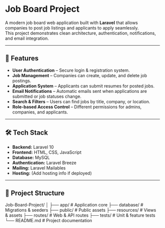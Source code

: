 # Job Board Project

A modern job board web application built with **Laravel** that allows companies to post job listings and applicants to apply seamlessly.  
This project demonstrates clean architecture, authentication, notifications, and email integration.

---

## 🚀 Features

- **User Authentication** – Secure login & registration system.
- **Job Management** – Companies can create, update, and delete job postings.
- **Application System** – Applicants can submit resumes for posted jobs.
- **Email Notifications** – Automatic emails sent when applications are submitted or job statuses change.
- **Search & Filters** – Users can find jobs by title, company, or location.
- **Role-based Access Control** – Different permissions for admins, companies, and applicants.

---

## 🛠️ Tech Stack

- **Backend:** Laravel 10
- **Frontend:** HTML, CSS, JavaScript
- **Database:** MySQL
- **Authentication:** Laravel Breeze
- **Mailing:** Laravel Mailables
- **Hosting:** (Add hosting info if deployed)

---

## 📂 Project Structure

Job-Board-Project/
│
├── app/ # Application core
├── database/ # Migrations & seeders
├── public/ # Public assets
├── resources/ # Views & assets
├── routes/ # Web & API routes
├── tests/ # Unit & feature tests
└── README.md # Project documentation


